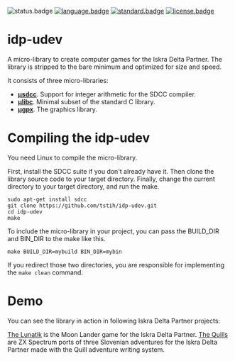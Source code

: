 ![status.badge] [![language.badge]][language.url] [![standard.badge]][standard.url] [![license.badge]][license.url]

# idp-udev

A micro-library to create computer games for the Iskra Delta Partner. The library is stripped to the bare minimum and optimized for size and speed.

It consists of three micro-libraries:
 * [**μsdcc**](src/ulibc/README.md). Support for integer arithmetic for the SDCC compiler.
 * [**μlibc**](src/usdcc/README.md). Minimal subset of the standard C library.
 * [**μgpx**](src/ugpx/README.md). The graphics library.

# Compiling the idp-udev

You need Linux to compile the micro-library. 

First, install the SDCC suite if you don't already have it. Then clone the library source code to your target directory. Finally, change the current directory to your target directory, and run the make.
~~~
sudo apt-get install sdcc
git clone https://github.com/tstih/idp-udev.git
cd idp-udev
make
~~~
To include the micro-library in your project, you can pass the BUILD_DIR and BIN_DIR to the make like this. 
~~~
make BUILD_DIR=mybuild BIN_DIR=mybin
~~~
If you redirect those two directories, you are responsible for implementing the `make clean` command. 

# Demo

You can see the library in action in following Iskra Delta Partner projects:

[The Lunatik](https://github.com/tstih/lunatik) is the Moon Lander game for the Iskra Delta Partner.
[The Quills](https://github.com/tstih/idp-quill) are ZX Spectrum ports of three Slovenian adventures for the Iskra Delta Partner made with the Quill adventure writing system.

[language.url]:   https://en.wikipedia.org/wiki/ANSI_C
[language.badge]: https://img.shields.io/badge/language-C-blue.svg

[standard.url]:   https://en.wikipedia.org/wiki/C89/
[standard.badge]: https://img.shields.io/badge/standard-C89-blue.svg

[license.url]:    https://github.com/tstih/idp-udev/blob/main/LICENSE
[license.badge]:  https://img.shields.io/badge/license-MIT-blue.svg

[status.badge]:  https://img.shields.io/badge/status-stable-green.svg
